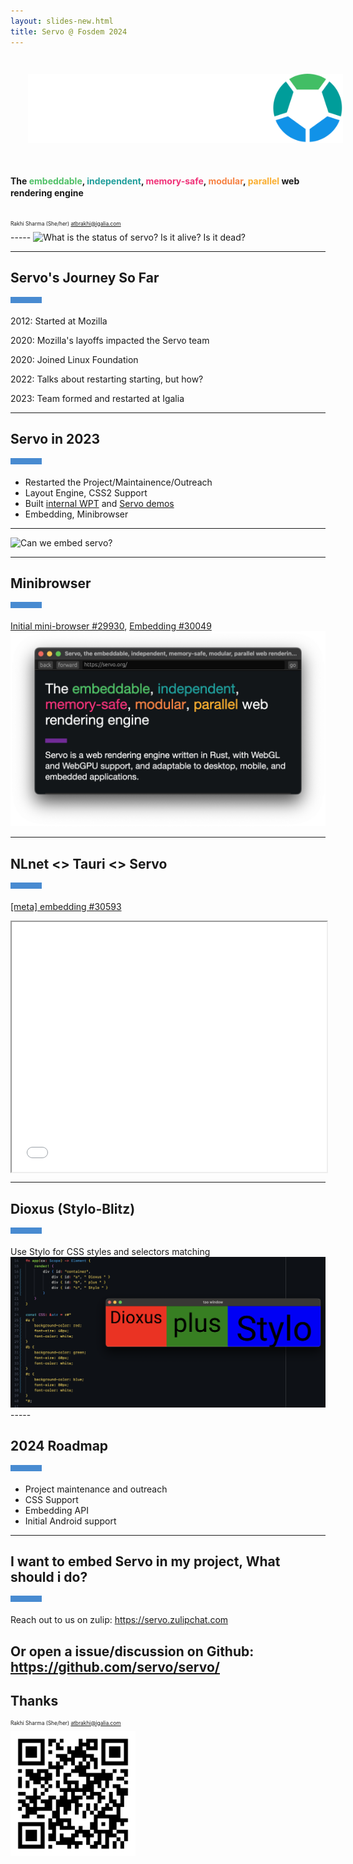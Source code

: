 ```yaml
---
layout: slides-new.html
title: Servo @ Fosdem 2024
---
```

<!-- .slide: class="cover" -->

<img src="/img/servo-color-negative-no-container-600.png" style="margin: 2em;" alt="Servo logo" />

<h4 style="line-height: 1.4">
  The
  <span style="color: #4fc066;">embeddable</span>,
  <span style="color: #209e9b;">independent</span>,
  <span style="color: #f03278;">memory-safe</span>,
  <span style="color: #f68243;">modular</span>,
  <span style="color: #faae30;">parallel</span>
  web rendering engine
  <br>
</h4>
<div style="font-size: 60%; margin-top: 4em;">

Rakhi Sharma (She/her) <atbrakhi@igalia.com>

</div>
-----

<img src="/img/2024-02-fosdem-servo.jpg" alt="What is the status of servo? Is it alive? Is it dead?" />

-----
<!-- .slide: style="text-align: left;" -->

## Servo's Journey So Far
<div style="width: 50px; height: 10px; background: #488bd1; margin-bottom: 20px;"></div>

2012: Started at Mozilla

2020: Mozilla's layoffs impacted the Servo team

2020: Joined Linux Foundation

2022: Talks about restarting starting, but how?

2023: Team formed and restarted at Igalia

-----
<!-- .slide: style="text-align: left;" -->

## Servo in 2023
<div style="width: 50px; height: 10px; background: #488bd1; margin-bottom: 20px;"></div>

* Restarted the Project/Maintainence/Outreach
* Layout Engine, CSS2 Support
* Built [internal WPT](https://wpt.servo.org) and [Servo demos](https://demo.servo.org)
* Embedding, Minibrowser

-----

<img src="/img/2024-02-fosdem-servo-embedding.jpg" alt="Can we embed servo?" />

-----
<!-- .slide: style="text-align: left;" -->

## Minibrowser
<div style="width: 50px; height: 10px; background: #488bd1; margin-bottom: 20px;"></div>

[Initial mini-browser #29930](https://github.com/servo/servo/issues/29930), [Embedding #30049](https://github.com/servo/servo/issues/30049)
<img src="/img/2024-02-fosdem-minibrowser.png" alt="Servo minibrowser" />


-----
<!-- .slide: style="text-align: left;" -->

## NLnet <> Tauri <> Servo
<div style="width: 50px; height: 10px; background: #488bd1; margin-bottom: 20px;"></div>

[[meta] embedding #30593](https://github.com/servo/servo/issues/30593)
<figure class=_fig id=_wry_demo_fig>
<iframe src="/img/blog/embedding-2024-01/demo-with-decorations-too.html" id=_wry_demo></iframe>
</figure>

-----
<!-- .slide: style="text-align: left;" -->

## Dioxus (Stylo-Blitz)
<div style="width: 50px; height: 10px; background: #488bd1; margin-bottom: 20px;"></div>
Use Stylo for CSS styles and selectors matching
<img src="/img/2024-02-fosdem-dioxus.png" alt="stylo-dioxus" />
-----
<!-- .slide: style="text-align: left;" -->

## 2024 Roadmap
<div style="width: 50px; height: 10px; background: #488bd1; margin-bottom: 20px;"></div>

* Project maintenance and outreach
* CSS Support
* Embedding API
* Initial Android support

-----

<!-- .slide: style="text-align: left;" -->

## I want to embed Servo in my project, What should i do?
<div style="width: 50px; height: 10px; background: #488bd1; margin-bottom: 20px;"></div>

Reach out to us on zulip: https://servo.zulipchat.com

Or open a issue/discussion on Github: https://github.com/servo/servo/
-----
<!-- .slide: class="last" -->

## Thanks
<div style="font-size: 60%; margin-bottom: 4em;">

Rakhi Sharma (She/her) <atbrakhi@igalia.com>

<img src="/img/2024-02-fosdem-slides.png" alt="link to slides" style="width:200px; height:200px; margin-bottom: 4em;"/>

</div>

<style>
    /* guaranteed minimum width for first paragraph after a float */
    .
_floatmin {
        display: block;
        width: 13em;
        overflow: hidden;
    }
    ._none {
        display: none;
    }
    ._fig:not(#specificity) {
        width: 33em;
        max-width: 100%;
        margin: 1em auto;
    }
    ._fig > ._flex {
        display: flex;
    }
    ._fig._min {
        width: min-content;
    }
    ._fig table {
        text-align: initial;
    }
    ._fig figcaption._notes {
        text-align: left;
        width: max-content;
        max-width: 100%;
    }
    ._figl:not(#specificity),
    ._figr:not(#specificity) {
        margin: 0 1em 1em;
    }
    ._figl {
        float: left;
    }
    ._figr {
        float: right;
    }
    ._figl > iframe,
    ._figr > iframe,
    ._figl > a > img,
    ._figr > a > img {
        width: 17em;
        max-width: max-content;
    }
    ._figl._default > iframe,
    ._figr._default > iframe,
    ._figl._default > a > img,
    ._figr._default > a > img {
        width: auto;
        max-width: 100%;
    }
    ._runin {
        margin-bottom: 1em;
    }
    ._runin > p,
    ._runin > h2 {
        display: inline;
    }
    ._correction {
        max-width: 33em;
        margin: 1em auto;
        border-bottom: 1px solid;
        padding-bottom: 1em;
    }
    #_wry_demo_fig:not(#specificity) {
        width: 100%;
    }
    #_wry_demo {
        margin: 0 auto;
        display: block;
        height: min(calc(100vh - 9em), 400px);
        width: 100%;
    }
</style>
